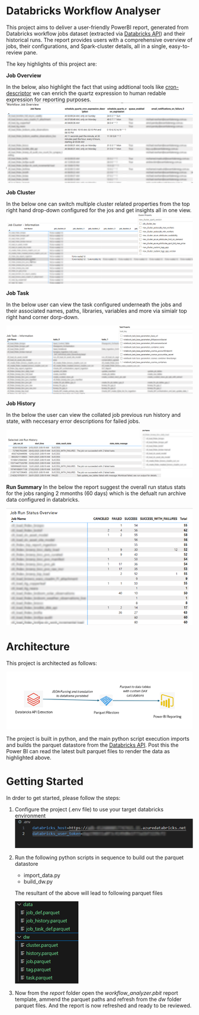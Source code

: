 # Databricks Workflow Analyser

This project aims to deliver a user-friendly PowerBI report, generated from Databricks workflow jobs dataset (extracted via [Databricks API](https://docs.databricks.com/api/workspace/jobs)) and their historical runs. The report provides users with a comprehensive overview of jobs, their configurations, and Spark-cluster details, all in a single, easy-to-review pane.

The key highlights of this project are:

**Job Overview**

In the below, also highlight the fact that using addtional tools like [cron-descriptor](https://pypi.org/project/cron-descriptor/) we can enrich the quartz expression to human redable expression for reporting purposes.
![Job Overview](img/PBIDesktop_pePfewuo7f.png)

**Job Cluster**

In the below one can switch multiple cluster related properties from the top right hand drop-down configured for the jos and get insights all in one view.
![Job Cluster](img/PBIDesktop_WC8U1wum4E.png)

**Job Task**

In the below user can view the task configured underneath the jobs and their associated names, paths, libraries, variables and more via simialr top right hand corner dorp-down.

![Job Task](img/PBIDesktop_W6jrzMAqX1.png)

**Job History**

In the below the user can view the collated job previous run history and state, with neccesary error descriptions for failed jobs. 

![Job History](img/PBIDesktop_VSJ8wK3gKs.png)

**Run Summary**
In the below the report suggest the overall run status stats for the jobs ranging 2 mmonths (60 days) which is the defualt run archive data configured in databricks. 

![Run Summary](img/PBIDesktop_g0tCMoKdwR.png)

# Architecture

This project is architected as follows:

![Architecture](img/EXCEL_auhwG6o1Hb.png)

The project is built in python, and the main python script execution imports and builds the parquet datastore from the [Databricks API](https://docs.databricks.com/api/workspace/jobs). Post this the Power BI can read the latest bult parquet files to render the data as highlighted above. 

# Getting Started

In drder to get started, please follow the steps: 

1. Configure the project (.env file) to use your target databricks environment 
![getting started step 1](img/Code_oSNZUUjI98.png)

2. Run the following python scripts in sequence to build out the parquet datastore

    * import_data.py
    * build_dw.py

    The resultant of the above will lead to following parquet files

    ![getting started step 2](img/Code_eAJFeOf3ZU.png)

3. Now from the *report* folder open the *workflow_analyzer.pbit* report template, ammend the parquet paths and refresh from the *dw* folder parquet files. And the report is now refreshed and ready to be reviewed. 


